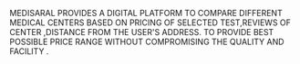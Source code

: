 MEDISARAL PROVIDES A DIGITAL PLATFORM TO COMPARE DIFFERENT MEDICAL CENTERS BASED ON PRICING OF SELECTED TEST,REVIEWS OF CENTER ,DISTANCE FROM THE USER'S ADDRESS.
TO PROVIDE BEST POSSIBLE PRICE RANGE WITHOUT COMPROMISING THE QUALITY AND FACILITY .
